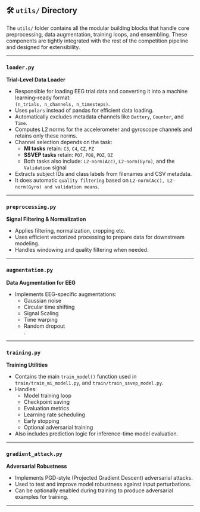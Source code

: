 ## 🛠️ `utils/` Directory

The `utils/` folder contains all the modular building blocks that handle core preprocessing, data augmentation, training loops, and ensembling. These components are tightly integrated with the rest of the competition pipeline and designed for extensibility.

---

### `loader.py`

**Trial-Level Data Loader**

- Responsible for loading EEG trial data and converting it into a machine learning–ready format:  
  `(n_trials, n_channels, n_timesteps)`.
- Uses `polars` instead of pandas for efficient data loading.
- Automatically excludes metadata channels like `Battery`, `Counter`, and `Time`.
- Computes L2 norms for the accelerometer and gyroscope channels and retains only these norms.
- Channel selection depends on the task:
  - **MI tasks** retain: `C3`, `C4`, `CZ`, `PZ`
  - **SSVEP tasks** retain: `PO7`, `PO8`, `POZ`, `OZ`
  - Both tasks also include: `L2-norm(Acc)`, `L2-norm(Gyro)`, and the `Validation` signal
- Extracts subject IDs and class labels from filenames and CSV metadata.
- It does automatic `quality filtering` based on `L2-norm(Acc), L2-norm(Gyro) and validation means`.
---

### `preprocessing.py`

**Signal Filtering & Normalization**

- Applies filtering, normalization, cropping etc.
- Uses efficient vectorized processing to prepare data for downstream modeling.
- Handles windowing and quality filtering when needed.

---

### `augmentation.py`

**Data Augmentation for EEG**

- Implements EEG-specific augmentations:
  - Gaussian noise  
  - Circular time shifting  
  - Signal Scaling
  - Time warping  
  - Random dropout  
.

---

### `training.py`

**Training Utilities**

- Contains the main `train_model()` function used in `train/train_mi_model1.py`, and `train/train_ssvep_model.py`.
- Handles:
  - Model training loop  
  - Checkpoint saving  
  - Evaluation metrics  
  - Learning rate scheduling  
  - Early stopping  
  - Optional adversarial training  
- Also includes prediction logic for inference-time model evaluation.

---

### `gradient_attack.py`

**Adversarial Robustness**

- Implements PGD-style (Projected Gradient Descent) adversarial attacks.
- Used to test and improve model robustness against input perturbations.
- Can be optionally enabled during training to produce adversarial examples for training.

---




